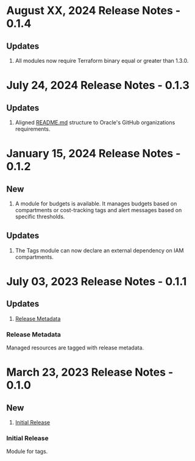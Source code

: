 # August XX, 2024 Release Notes - 0.1.4
## Updates
1. All modules now require Terraform binary equal or greater than 1.3.0.

# July 24, 2024 Release Notes - 0.1.3
## Updates    
1. Aligned [README.md](./README.md) structure to Oracle's GitHub organizations requirements.

# January 15, 2024 Release Notes - 0.1.2
## New
1. A module for budgets is available. It manages budgets based on compartments or cost-tracking tags and alert messages based on specific thresholds.
## Updates
1. The Tags module can now declare an external dependency on IAM compartments.


# July 03, 2023 Release Notes - 0.1.1
## Updates
1. [Release Metadata](#0-1-1-metadata)
### <a name="0-1-1-metadata">Release Metadata</a>
Managed resources are tagged with release metadata.


# March 23, 2023 Release Notes - 0.1.0
## New
1. [Initial Release](#0-1-0-initial)
### <a name="0-1-0-initial">Initial Release</a>
Module for tags.